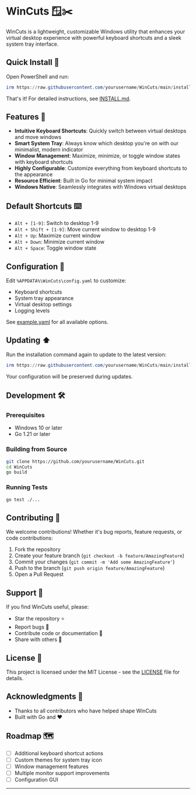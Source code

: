 # WinCuts 🪟✂️

WinCuts is a lightweight, customizable Windows utility that enhances your virtual desktop experience with powerful keyboard shortcuts and a sleek system tray interface.

## Quick Install 🚀

Open PowerShell and run:
```powershell
irm https://raw.githubusercontent.com/yourusername/WinCuts/main/install.ps1 | iex
```

That's it! For detailed instructions, see [INSTALL.md](INSTALL.md).

## Features 🌟

- **Intuitive Keyboard Shortcuts**: Quickly switch between virtual desktops and move windows
- **Smart System Tray**: Always know which desktop you're on with our minimalist, modern indicator
- **Window Management**: Maximize, minimize, or toggle window states with keyboard shortcuts
- **Highly Configurable**: Customize everything from keyboard shortcuts to the appearance
- **Resource Efficient**: Built in Go for minimal system impact
- **Windows Native**: Seamlessly integrates with Windows virtual desktops

## Default Shortcuts ⌨️

- `Alt + [1-9]`: Switch to desktop 1-9
- `Alt + Shift + [1-9]`: Move current window to desktop 1-9
- `Alt + Up`: Maximize current window
- `Alt + Down`: Minimize current window
- `Alt + Space`: Toggle window state

## Configuration 🔧

Edit `%APPDATA%\WinCuts\config.yaml` to customize:
- Keyboard shortcuts
- System tray appearance
- Virtual desktop settings
- Logging levels

See [example.yaml](config/example.yaml) for all available options.

## Updating ⬆️

Run the installation command again to update to the latest version:
```powershell
irm https://raw.githubusercontent.com/yourusername/WinCuts/main/install.ps1 | iex
```
Your configuration will be preserved during updates.

## Development 🛠️

### Prerequisites
- Windows 10 or later
- Go 1.21 or later

### Building from Source
```bash
git clone https://github.com/yourusername/WinCuts.git
cd WinCuts
go build
```

### Running Tests
```bash
go test ./...
```

## Contributing 🤝

We welcome contributions! Whether it's bug reports, feature requests, or code contributions:

1. Fork the repository
2. Create your feature branch (`git checkout -b feature/AmazingFeature`)
3. Commit your changes (`git commit -m 'Add some AmazingFeature'`)
4. Push to the branch (`git push origin feature/AmazingFeature`)
5. Open a Pull Request

## Support 💪

If you find WinCuts useful, please:
- Star the repository ⭐
- Report bugs 🐛
- Contribute code or documentation 📝
- Share with others 🌟

## License 📄

This project is licensed under the MIT License - see the [LICENSE](LICENSE) file for details.

## Acknowledgments 🙏

- Thanks to all contributors who have helped shape WinCuts
- Built with Go and ❤️

## Roadmap 🗺️

- [ ] Additional keyboard shortcut actions
- [ ] Custom themes for system tray icon
- [ ] Window management features
- [ ] Multiple monitor support improvements
- [ ] Configuration GUI

---
